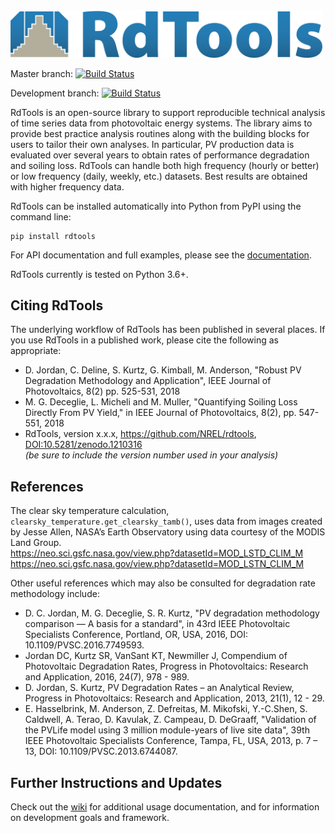 <img src="./docs/sphinx/source/_images/logo_horizontal_highres.png" width="500" alt="RdTools logo"/>

Master branch: 
[![Build Status](https://travis-ci.org/NREL/rdtools.svg?branch=master)](https://travis-ci.org/NREL/rdtools)  

Development branch: 
[![Build Status](https://travis-ci.org/NREL/rdtools.svg?branch=development)](https://travis-ci.org/NREL/rdtools)

RdTools is an open-source library to support reproducible technical analysis of
time series data from photovoltaic energy systems. The library aims to provide
best practice analysis routines along with the building blocks for users to
tailor their own analyses.
In particular, PV production data is evaluated over several years
to obtain rates of performance degradation and soiling loss. RdTools can
handle both high frequency (hourly or better) or low frequency (daily, weekly, etc.)
datasets. Best results are obtained with higher frequency data.

RdTools can be installed automatically into Python from PyPI using the
command line:

```
pip install rdtools
```

For API documentation and full examples, please see the [documentation](https://rdtools.readthedocs.io).

RdTools currently is tested on Python 3.6+.

## Citing RdTools

The underlying workflow of RdTools has been published in several places.  If you use RdTools in a published work, please cite the following as appropriate:

  - D. Jordan, C. Deline, S. Kurtz, G. Kimball, M. Anderson, "Robust PV Degradation Methodology and Application", IEEE Journal of Photovoltaics, 8(2) pp. 525-531, 2018  
  - M. G. Deceglie, L. Micheli and M. Muller, "Quantifying Soiling Loss Directly From PV Yield," in IEEE Journal of Photovoltaics, 8(2), pp. 547-551, 2018  
  - RdTools, version x.x.x, https://github.com/NREL/rdtools, [DOI:10.5281/zenodo.1210316](https://doi.org/10.5281/zenodo.1210316)  
  *(be sure to include the version number used in your analysis)*

  
## References
The clear sky temperature calculation, `clearsky_temperature.get_clearsky_tamb()`, uses data
from images created by Jesse Allen, NASA’s Earth Observatory using data courtesy of the MODIS Land Group.  
https://neo.sci.gsfc.nasa.gov/view.php?datasetId=MOD_LSTD_CLIM_M  
https://neo.sci.gsfc.nasa.gov/view.php?datasetId=MOD_LSTN_CLIM_M

Other useful references which may also be consulted for degradation rate methodology include:

  - D. C. Jordan, M. G. Deceglie, S. R. Kurtz, "PV degradation methodology comparison — A basis for a standard", in 43rd IEEE Photovoltaic Specialists Conference, Portland, OR, USA, 2016, DOI: 10.1109/PVSC.2016.7749593.
  - Jordan DC, Kurtz SR, VanSant KT, Newmiller J, Compendium of Photovoltaic Degradation Rates, Progress in Photovoltaics: Research and Application, 2016, 24(7), 978 - 989.
  - D. Jordan, S. Kurtz, PV Degradation Rates – an Analytical Review, Progress in Photovoltaics: Research and Application, 2013, 21(1), 12 - 29.
  - E. Hasselbrink, M. Anderson, Z. Defreitas, M. Mikofski, Y.-C.Shen, S. Caldwell, A. Terao, D. Kavulak, Z. Campeau, D. DeGraaff, "Validation of the PVLife model using 3 million module-years of live site data", 39th IEEE Photovoltaic Specialists Conference, Tampa, FL, USA, 2013, p. 7 – 13, DOI: 10.1109/PVSC.2013.6744087.

## Further Instructions and Updates

Check out the [wiki](https://github.com/NREL/rdtools/wiki) for additional usage documentation, and for information on development goals and framework.

